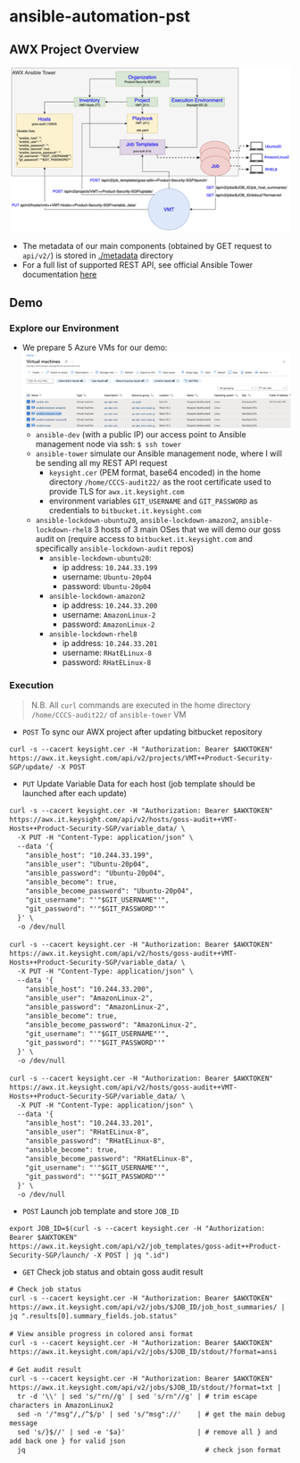 # ansible-automation-pst
## AWX Project Overview
![](./metadata/AWX_architecture.png)
- The metadata of our main components (obtained by GET request to `api/v2/`) is stored in [./metadata](./metadata) directory
- For a full list of supported REST API, see official Ansible Tower documentation [here](https://docs.ansible.com/ansible-tower/latest/html/towerapi/api_ref.html)

## Demo
### Explore our Environment
- We prepare 5 Azure VMs for our demo:
  ![](./metadata/VMs.png)
  - `ansible-dev` (with a public IP) our access point to Ansible management node via ssh: `$ ssh tower`
  - `ansible-tower` simulate our Ansible management node, where I will be sending all my REST API request
    - `keysight.cer` (PEM format, base64 encoded) in the home directory `/home/CCCS-audit22/` as the root certificate 
    used to provide TLS for `awx.it.keysight.com`
    - environment variables `GIT_USERNAME` and `GIT_PASSWORD` as credentials to `bitbucket.it.keysight.com`
  - `ansible-lockdown-ubuntu20`, `ansible-lockdown-amazon2`, `ansible-lockdown-rhel8` 3 hosts of 3 main OSes that we 
will demo our goss audit on (require access to `bitbucket.it.keysight.com` and specifically `ansible-lockdown-audit` repos)
    - `ansible-lockdown-ubuntu20`:
      - ip address: `10.244.33.199`
      - username: `Ubuntu-20p04`
      - password: `Ubuntu-20p04`
    - `ansible-lockdown-amazon2`
      - ip address: `10.244.33.200`
      - username: `AmazonLinux-2`
      - password: `AmazonLinux-2`
    - `ansible-lockdown-rhel8`
      - ip address: `10.244.33.201`
      - username: `RHatELinux-8`
      - password: `RHatELinux-8`
### Execution
>
> N.B. All `curl` commands are executed in the home directory `/home/CCCS-audit22/` of `ansible-tower` VM
> 
- `POST` To sync our AWX project after updating bitbucket repository
```shell
curl -s --cacert keysight.cer -H "Authorization: Bearer $AWXTOKEN" https://awx.it.keysight.com/api/v2/projects/VMT++Product-Security-SGP/update/ -X POST
```
- `PUT` Update Variable Data for each host (job template should be launched
after each update)
```shell
curl -s --cacert keysight.cer -H "Authorization: Bearer $AWXTOKEN" https://awx.it.keysight.com/api/v2/hosts/goss-audit++VMT-Hosts++Product-Security-SGP/variable_data/ \
  -X PUT -H "Content-Type: application/json" \
  --data '{
    "ansible_host": "10.244.33.199",
    "ansible_user": "Ubuntu-20p04",
    "ansible_password": "Ubuntu-20p04",
    "ansible_become": true,
    "ansible_become_password": "Ubuntu-20p04",
    "git_username": "'"$GIT_USERNAME"'",
    "git_password": "'"$GIT_PASSWORD"'"
  }' \
  -o /dev/null
  
curl -s --cacert keysight.cer -H "Authorization: Bearer $AWXTOKEN" https://awx.it.keysight.com/api/v2/hosts/goss-audit++VMT-Hosts++Product-Security-SGP/variable_data/ \
  -X PUT -H "Content-Type: application/json" \
  --data '{
    "ansible_host": "10.244.33.200",
    "ansible_user": "AmazonLinux-2",
    "ansible_password": "AmazonLinux-2",
    "ansible_become": true,
    "ansible_become_password": "AmazonLinux-2",
    "git_username": "'"$GIT_USERNAME"'",
    "git_password": "'"$GIT_PASSWORD"'"
  }' \
  -o /dev/null
  
curl -s --cacert keysight.cer -H "Authorization: Bearer $AWXTOKEN" https://awx.it.keysight.com/api/v2/hosts/goss-audit++VMT-Hosts++Product-Security-SGP/variable_data/ \
  -X PUT -H "Content-Type: application/json" \
  --data '{
    "ansible_host": "10.244.33.201",
    "ansible_user": "RHatELinux-8",
    "ansible_password": "RHatELinux-8",
    "ansible_become": true,
    "ansible_become_password": "RHatELinux-8",
    "git_username": "'"$GIT_USERNAME"'",
    "git_password": "'"$GIT_PASSWORD"'"
  }' \
  -o /dev/null
```
- `POST` Launch job template and store `JOB_ID`
```
export JOB_ID=$(curl -s --cacert keysight.cer -H "Authorization: Bearer $AWXTOKEN" https://awx.it.keysight.com/api/v2/job_templates/goss-adit++Product-Security-SGP/launch/ -X POST | jq ".id")
```
- `GET` Check job status and obtain goss audit result
```
# Check job status
curl -s --cacert keysight.cer -H "Authorization: Bearer $AWXTOKEN" https://awx.it.keysight.com/api/v2/jobs/$JOB_ID/job_host_summaries/ | jq ".results[0].summary_fields.job.status"

# View ansible progress in colored ansi format
curl -s --cacert keysight.cer -H "Authorization: Bearer $AWXTOKEN" https://awx.it.keysight.com/api/v2/jobs/$JOB_ID/stdout/?format=ansi

# Get audit result
curl -s --cacert keysight.cer -H "Authorization: Bearer $AWXTOKEN" https://awx.it.keysight.com/api/v2/jobs/$JOB_ID/stdout/?format=txt |
  tr -d '\\' | sed 's/"rn//g' | sed 's/rn"//g' | # trim escape characters in AmazonLinux2 
  sed -n '/"msg"/,/^$/p' | sed 's/"msg"://'    | # get the main debug message
  sed 's/}$//' | sed -e '$a}'                  | # remove all } and add back one } for valid json
  jq                                             # check json format
```